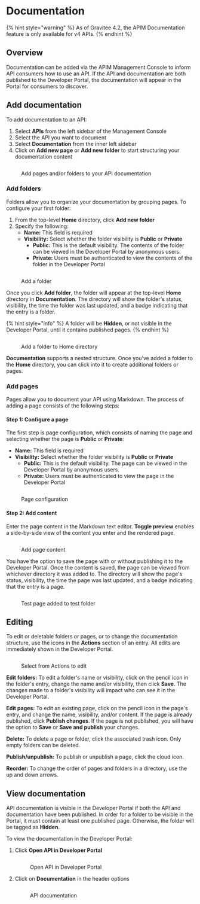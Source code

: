 # Documentation

{% hint style="warning" %}
As of Gravitee 4.2, the APIM Documentation feature is only available for v4 APIs.&#x20;
{% endhint %}

## Overview

Documentation can be added via the APIM Management Console to inform API consumers how to use an API. If the API and documentation are both published to the Developer Portal, the documentation will appear in the Portal for consumers to discover.

## Add documentation

To add documentation to an API:

1. Select **APIs** from the left sidebar of the Management Console
2. Select the API you want to document
3. Select **Documentation** from the inner left sidebar
4. Click on **Add new page** or **Add new folder** to start structuring your documentation content

<figure><img src="../../../.gitbook/assets/documentation_nothing added.png" alt=""><figcaption><p>Add pages and/or folders to your API documentation</p></figcaption></figure>

### Add folders

Folders allow you to organize your documentation by grouping pages. To configure your first folder:&#x20;

1. From the top-level **Home** directory, click **Add new folder**
2. Specify the following:
   * **Name:** This field is required
   * **Visibility:** Select whether the folder visibility is **Public** or **Private**
     * **Public:** This is the default visibility. The contents of the folder can be viewed in the Developer Portal by anonymous users.
     * **Private:** Users must be authenticated to view the contents of the folder in the Developer Portal

<figure><img src="../../../.gitbook/assets/docs_add folder.png" alt=""><figcaption><p>Add a folder</p></figcaption></figure>

Once you click **Add folder**, the folder will appear at the top-level **Home** directory in **Documentation**. The directory will show the folder's status, visibility, the time the folder was last updated, and a badge indicating that the entry is a folder.

{% hint style="info" %}
A folder will be **Hidden**, or not visible in the Developer Portal, until it contains published pages.
{% endhint %}

<figure><img src="../../../.gitbook/assets/docs_folder added.png" alt=""><figcaption><p>Add a folder to Home directory</p></figcaption></figure>

**Documentation** supports a nested structure. Once you've added a folder to the **Home** directory, you can click into it to create additional folders or pages.&#x20;

### Add pages

Pages allow you to document your API using Markdown. The process of adding a page consists of the following steps:

#### Step 1: Configure a page

The first step is page configuration, which consists of naming the page and selecting whether the page is **Public** or **Private**:

* **Name:** This field is required
* **Visibility:** Select whether the folder visibility is **Public** or **Private**
  * **Public:** This is the default visibility. The page can be viewed in the Developer Portal by anonymous users.
  * **Private:** Users must be authenticated to view the page in the Developer Portal

<figure><img src="../../../.gitbook/assets/docs_add page.png" alt=""><figcaption><p>Page configuration</p></figcaption></figure>

#### Step 2: Add content

Enter the page content in the Markdown text editor. **Toggle preview** enables a side-by-side view of the content you enter and the rendered page.

<figure><img src="../../../.gitbook/assets/docs_page content.png" alt=""><figcaption><p>Add page content</p></figcaption></figure>

You have the option to save the page with or without publishing it to the Developer Portal. Once the content is saved, the page can be viewed from whichever directory it was added to. The directory will show the page's status, visibility, the time the page was last updated, and a badge indicating that the entry is a page.

<figure><img src="../../../.gitbook/assets/docs_nested.png" alt=""><figcaption><p>Test page added to test folder</p></figcaption></figure>

## Editing

To edit or deletable folders or pages, or to change the documentation structure, use the icons in the **Actions** section of an entry. All edits are immediately shown in the Developer Portal.

<figure><img src="../../../.gitbook/assets/docs_editing.png" alt=""><figcaption><p>Select from Actions to edit</p></figcaption></figure>

**Edit folders:** To edit a folder's name or visibility, click on the pencil icon in the folder's entry, change the name and/or visibility, then click **Save**. The changes made to a folder's visibility will impact who can see it in the Developer Portal.&#x20;

**Edit pages:** To edit an existing page, click on the pencil icon in the page's entry, and change the name, visibility, and/or content. If the page is already published, click **Publish changes**. If the page is not published, you will have the option to **Save** or **Save and publish** your changes.

**Delete:** To delete a page or folder, click the associated trash icon. Only empty folders can be deleted.

**Publish/unpublish:** To publish or unpublish a page, click the cloud icon.

**Reorder:** To change the order of pages and folders in a directory, use the up and down arrows.

## View documentation

API documentation is visible in the Developer Portal if both the API and documentation have been published. In order for a folder to be visible in the Portal, it must contain at least one published page. Otherwise, the folder will be tagged as **Hidden**.

To view the documentation in the Developer Portal:

1.  Click **Open API in Developer Portal**&#x20;

    <figure><img src="../../../.gitbook/assets/docs_open api.png" alt=""><figcaption><p>Open API in Developer Portal</p></figcaption></figure>
2.  Click on **Documentation** in the header options

    <figure><img src="../../../.gitbook/assets/docs_dev portal docs.png" alt=""><figcaption><p>API documentation</p></figcaption></figure>
